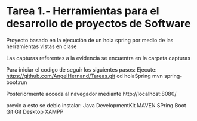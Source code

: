 
# Tarea 1.- Herramientas para el desarrollo de proyectos de Software

Proyecto basado en la ejecución de un hola spring por medio de las herramientas vistas en clase 

Las capturas referentes a la evidencia se encuentra en la carpeta capturas


Para iniciar el codigo de seguir los siguientes pasos:
Ejecute: https://github.com/AngelHernand/Tareas.git
         cd holaSpring
         mvn spring-boot:run

Posteriormente acceda al navegador mediante 
http://localhost:8080/


previo a esto se debio instalar:
Java DevelopmentKit
MAVEN
SPring Boot
Git
Git Desktop
XAMPP


